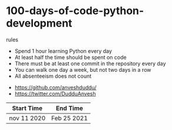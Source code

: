 # 100-days-of-code-python-development

rules

- Spend 1 hour learning Python every day 
- At least half the time should be spent on code
- There must be at least one commit in the repository every day
- You can walk one day a week, but not two days in a row
- All absenteeism does not count

* https://github.com/anveshduddu/
* https://twitter.com/DudduAnvesh

Start Time  |  End Time
-----------|-----------
nov 11 2020|Feb 25 2021
